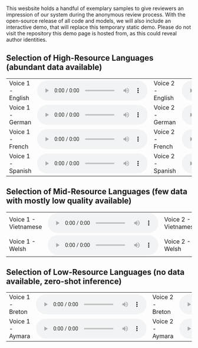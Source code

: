 <img align="center" src="resources/literally_one_white_pixel.png" style="  display: block; margin-left: auto;
margin-right: auto; width: 0%;" />

This wesbsite holds a handful of exemplary samples to give reviewers an impression of our system during the anonymous review process. With the open-source release of all code and models, we will also include an interactive demo, that will replace this temporary static demo. Please do not visit the repository this demo page is hosted from, as this could reveal author identities.

## Selection of High-Resource Languages (abundant data available)
<html>
    <table style='width: 100%;'>
        <tr>
            <td>Voice 1 - English</td>
            <td><audio controls="" ><source src="resources/sup/1.wav" type="audio/wav"></audio></td>
            <td>Voice 2 - English</td>
            <td><audio controls="" ><source src="resources/sup/2.wav" type="audio/wav"></audio></td></tr>
        <tr>
            <td>Voice 1 - German</td>
            <td><audio controls="" ><source src="resources/sup/3.wav" type="audio/wav"></audio></td>
            <td>Voice 2 - German</td>
            <td><audio controls="" ><source src="resources/sup/4.wav" type="audio/wav"></audio></td></tr>
        <tr>
            <td>Voice 1 - French</td>
            <td><audio controls="" ><source src="resources/sup/5.wav" type="audio/wav"></audio></td>
            <td>Voice 2 - French</td>
            <td><audio controls="" ><source src="resources/sup/6.wav" type="audio/wav"></audio></td></tr>
        <tr>
            <td>Voice 1 - Spanish</td>
            <td><audio controls="" ><source src="resources/sup/7.wav" type="audio/wav"></audio></td>
            <td>Voice 2 - Spanish</td>
            <td><audio controls="" ><source src="resources/sup/8.wav" type="audio/wav"></audio></td></tr>
    </table>
</html>

## Selection of Mid-Resource Languages (few data with mostly low quality available)
<html>
    <table style='width: 100%;'>
        <tr>
            <td>Voice 1 - Vietnamese</td>
            <td><audio controls="" ><source src="resources/sup/9.wav" type="audio/wav"></audio></td>
            <td>Voice 2 - Vietnamese</td>
            <td><audio controls="" ><source src="resources/sup/10.wav" type="audio/wav"></audio></td></tr>
        <tr>
            <td>Voice 1 - Welsh</td>
            <td><audio controls="" ><source src="resources/sup/11.wav" type="audio/wav"></audio></td>
            <td>Voice 2 - Welsh</td>
            <td><audio controls="" ><source src="resources/sup/12.wav" type="audio/wav"></audio></td></tr>
    </table>
</html>


## Selection of Low-Resource Languages (no data available, zero-shot inference)
<html>
    <table style='width: 100%;'>
        <tr>
            <td>Voice 1 - Breton</td>
            <td><audio controls="" ><source src="resources/sup/13.wav" type="audio/wav"></audio></td>
            <td>Voice 2 - Breton</td>
            <td><audio controls="" ><source src="resources/sup/14.wav" type="audio/wav"></audio></td></tr>
        <tr>
            <td>Voice 1 - Aymara</td>
            <td><audio controls="" ><source src="resources/sup/15.wav" type="audio/wav"></audio></td>
            <td>Voice 2 - Aymara</td>
            <td><audio controls="" ><source src="resources/sup/16.wav" type="audio/wav"></audio></td></tr>
    </table>

</html>

